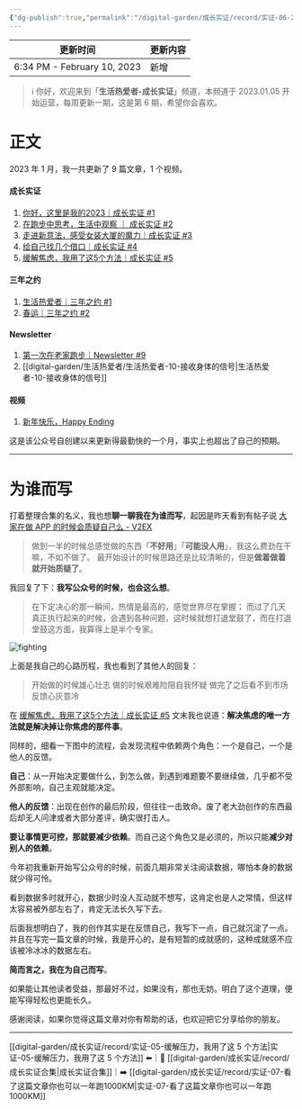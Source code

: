 ```yaml
---
{"dg-publish":true,"permalink":"/digital-garden/成长实证/record/实证-06-2023一月文章合集/","noteIcon":"1"}
---
```



| 更新时间                        | 更新内容 |
| --------------------------- | ---- |
| 6:34 PM - February 10, 2023 | 新增   |


> ℹ️ 你好，欢迎来到「**生活热爱者-成长实证**」频道，本频道于 2023.01.05 开始运营，每周更新一期，这是第 6 期，希望你会喜欢。

# 正文

2023 年 1 月，我一共更新了 9 篇文章，1 个视频。

#### 成长实证 

1. [你好，这里是我的2023｜成长实证 #1](https://mp.weixin.qq.com/s?__biz=MzIxMzE0NzU0NQ==&mid=2650328569&idx=1&sn=c5c421e6f75900255ffa9db00855632c&chksm=8fb7270fb8c0ae1907843cbbb5e719c23ea0b8aaeb35cfd67a04fc35cd02646124b3477bfdd8&token=1236622767&lang=zh_CN#rd)
2. [在跑步中思考，生活中观察 ｜ 成长实证 #2](https://mp.weixin.qq.com/s?__biz=MzIxMzE0NzU0NQ==&mid=2650328587&idx=1&sn=dbbf4661cb9af35c496ea5c737cf2b7b&chksm=8fb724fdb8c0adeb5215c3c6b56d6244044e998f8044ac4fbccf60104a6330bedf2a4e2d7b34&token=1236622767&lang=zh_CN#rd)
3. [走进新意法，感受女装大厦的魔力｜成长实证 #3](https://mp.weixin.qq.com/s?__biz=MzIxMzE0NzU0NQ==&mid=2650328608&idx=1&sn=886c6af7de2044d34094a06299831938&chksm=8fb724d6b8c0adc02dfbe617bbda757ff9ed775a17585793e74ea2573db7f772a0a8cecbf785&token=1236622767&lang=zh_CN#rd)
4. [给自己找几个借口｜成长实证 #4](https://mp.weixin.qq.com/s?__biz=MzIxMzE0NzU0NQ==&mid=2650328640&idx=1&sn=d8e21db83cbaf771a217f4afaa841337&chksm=8fb724b6b8c0ada0b0c66182bd09cb6945c76ca27e74c9c690d43164a3ca7f62b7f9051d0f7f&token=1236622767&lang=zh_CN#rd)
5. [缓解焦虑，我用了这5个方法｜成长实证 #5](https://mp.weixin.qq.com/s?__biz=MzIxMzE0NzU0NQ==&mid=2650328662&idx=1&sn=8b10d35ed642eec32005dfbebf84808d&chksm=8fb724a0b8c0adb6a30e1b55cb0e68a4675fbc32585ce0be532cd6088023d0bf49ae1cba43d3&token=1236622767&lang=zh_CN#rd)

#### 三年之约

1. [生活热爱者｜三年之约 #1](https://mp.weixin.qq.com/s?__biz=MzIxMzE0NzU0NQ==&mid=2650328594&idx=1&sn=598db23b48384bc0062d94abe7a64ee2&chksm=8fb724e4b8c0adf2d2458883f6a1edc9d37d6895677c13af71b6f0ba0c3c408a5dbce97cea24&token=1236622767&lang=zh_CN#rd)
2. [春运｜三年之约 #2](https://mp.weixin.qq.com/s?__biz=MzIxMzE0NzU0NQ==&mid=2650328653&idx=1&sn=b0783686e8c2400340631f60842b3b2f&chksm=8fb724bbb8c0adad9c6c5602aafa1b512fb5344fc45fa555f5efa989da5847bfdce0c27eb485&token=1236622767&lang=zh_CN#rd)

#### Newsletter

1. [第一次在老家跑步｜Newsletter #9](https://mp.weixin.qq.com/s?__biz=MzIxMzE0NzU0NQ==&mid=2650328628&idx=1&sn=5d48417569bc34ad0a43139eaa553435&chksm=8fb724c2b8c0add4854b07bfe73b432fab70f66f13fe59df8108d44771a17857ce3191a30b07&token=1236622767&lang=zh_CN#rd)
2. [[digital-garden/生活热爱者/生活热爱者-10-接收身体的信号\|生活热爱者-10-接收身体的信号]]

#### 视频

1. [新年快乐，Happy Ending](https://mp.weixin.qq.com/s?__biz=MzIxMzE0NzU0NQ==&mid=2650328630&idx=1&sn=0c4ac1f7da40094cd1ab0805d0148a19&chksm=8fb724c0b8c0add6e4dba82cb002ecd89fcf4e561b0b4e0326c267a32d6632a9f49447203bb2&token=1236622767&lang=zh_CN#rd)

这是该公众号自创建以来更新得最勤快的一个月，事实上也超出了自己的预期。

---

# 为谁而写

打着整理合集的名义，我也想**聊一聊我在为谁而写**，起因是昨天看到有帖子说 [大家在做 APP 的时候会质疑自己么 - V2EX](https://www.v2ex.com/t/913513#reply20)

> 做到一半的时候总感觉做的东西「**不好用**」「**可能没人用**」，我这么费劲在干嘛，不如不做了。
> 最开始设计的时候思路还是比较清晰的，但是**做着做着就开始质疑了**。

我回复了下：**我写公众号的时候，也会这么想**。

> 在下定决心的那一瞬间，热情是最高的，感觉世界尽在掌握；
> 而过了几天真正执行起来的时候，会遇到各种问题，这时候就想打退堂鼓了，而在打退堂鼓这方面，我算得上是半个专家。

![fighting](https://100-1258489360.cos.ap-shanghai.myqcloud.com/202302071357860.png)

上面是我自己的心路历程，我也看到了其他人的回复：

> 开始做的时候雄心壮志
> 做的时候艰难险阻自我怀疑
> 做完了之后看不到市场反馈心灰意冷

在 [缓解焦虑，我用了这5个方法｜成长实证 #5](https://mp.weixin.qq.com/s?__biz=MzIxMzE0NzU0NQ==&mid=2650328662&idx=1&sn=8b10d35ed642eec32005dfbebf84808d&chksm=8fb724a0b8c0adb6a30e1b55cb0e68a4675fbc32585ce0be532cd6088023d0bf49ae1cba43d3&token=1236622767&lang=zh_CN#rd) 文末我也说道：**解决焦虑的唯一方法就是解决掉让你焦虑的那件事**。

同样的，细看一下图中的流程，会发现流程中依赖两个角色：一个是自己，一个是他人的反馈。

**自己**：从一开始决定要做什么，到怎么做，到遇到难题要不要继续做，几乎都不受外部影响，自己主观就能决定。

**他人的反馈**：出现在创作的最后阶段，但往往一击致命。废了老大劲创作的东西最后却无人问津或者大部分差评，确实很打击人。

**要让事情更可控，那就要减少依赖**。而自己这个角色又是必须的，所以只能**减少对别人的依赖**。

今年初我重新开始写公众号的时候，前面几期非常关注阅读数据，哪怕本身的数据就少得可怜。

看到数据多时就开心，数据少时没人互动就不想写，这肯定也是人之常情，但这样太容易被外部左右了，肯定无法长久写下去。

后面我想明白了，我的创作其实是在反馈自己，我写下一点，自己就沉淀了一点。并且在写完一篇文章的时候，我是开心的，是有短暂的成就感的，这种成就感不应该被冷冰冰的数据左右。

**简而言之，我在为自己而写**。

如果能让其他读者受益，那最好不过，如果没有，那也无妨。明白了这个道理，便能写得轻松也更能长久。

感谢阅读，如果你觉得这篇文章对你有帮助的话，也欢迎把它分享给你的朋友。

---

[[digital-garden/成长实证/record/实证-05-缓解压力，我用了这 5 个方法\|实证-05-缓解压力，我用了这 5 个方法]] ⬅️｜📑 [[digital-garden/成长实证/record/成长实证合集\|成长实证合集]]｜➡️ [[digital-garden/成长实证/record/实证-07-看了这篇文章你也可以一年跑1000KM\|实证-07-看了这篇文章你也可以一年跑1000KM]]

